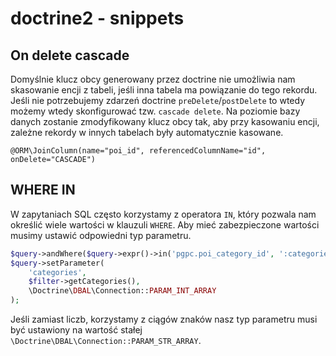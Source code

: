 # doctrine2 - snippets

## On delete cascade

Domyślnie klucz obcy generowany przez doctrine nie umożliwia nam skasowanie encji z tabeli, jeśli inna tabela ma powiązanie do tego rekordu.
Jeśli nie potrzebujemy zdarzeń doctrine `preDelete`/`postDelete` to wtedy możemy wtedy skonfigurować tzw. `cascade delete`. Na poziomie bazy danych zostanie zmodyfikowany klucz obcy tak, aby przy kasowaniu encji, zależne rekordy w  innych tabelach były automatycznie kasowane.

```
@ORM\JoinColumn(name="poi_id", referencedColumnName="id", onDelete="CASCADE")
```

## WHERE IN

W zapytaniach SQL często korzystamy z operatora `IN`, który pozwala nam określić wiele wartości w klauzuli `WHERE`.
Aby mieć zabezpieczone wartości musimy ustawić odpowiedni typ parametru.

``` php
$query->andWhere($query->expr()->in('pgpc.poi_category_id', ':categories'));
$query->setParameter(
    'categories',
    $filter->getCategories(),
    \Doctrine\DBAL\Connection::PARAM_INT_ARRAY
);
```

Jeśli zamiast liczb, korzystamy z ciągów znaków nasz typ parametru musi być ustawiony na wartość stałej `\Doctrine\DBAL\Connection::PARAM_STR_ARRAY`.

